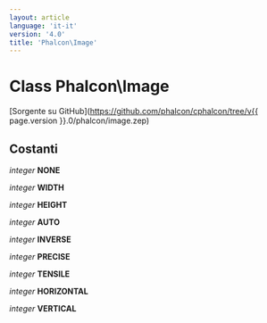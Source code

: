 ```yaml
---
layout: article
language: 'it-it'
version: '4.0'
title: 'Phalcon\Image'
---
```

# Class **Phalcon\Image**

[Sorgente su GitHub](https://github.com/phalcon/cphalcon/tree/v{{ page.version }}.0/phalcon/image.zep)

## Costanti

*integer* **NONE**

*integer* **WIDTH**

*integer* **HEIGHT**

*integer* **AUTO**

*integer* **INVERSE**

*integer* **PRECISE**

*integer* **TENSILE**

*integer* **HORIZONTAL**

*integer* **VERTICAL**